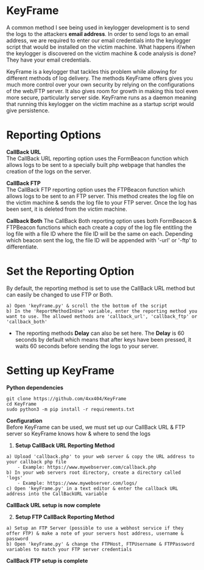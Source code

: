 # KeyFrame  
A common method I see being used in keylogger development is to send the logs to the attackers **email address**. In order to send logs to an email address, we are required to enter our email credentials into the keylogger script that would be installed on the victim machine. What happens if/when the keylogger is discovered on the victim machine & code analysis is done? They have your email credentials.

KeyFrame is a keylogger that tackles this problem while allowing for different methods of log delivery. The methods KeyFrame offers gives you much more control over your own security by relying on the configurations of the web/FTP server. It also gives room for growth in making this tool even more secure, particularly server side. KeyFrame runs as a daemon meaning that running this keylogger on the victim machine as a startup script would give persistence.  

# **Reporting Options**  
**CallBack URL**  
The CallBack URL reporting option uses the FormBeacon function which allows logs to be sent to a specially built php webpage that handles the creation of the logs on the server.  

**CallBack FTP**  
The CallBack FTP reporting option uses the FTPBeacon function which allows logs to be sent to an FTP server. This method creates the log file on the victim machine & sends the log file to your FTP server. Once the log has been sent, it is deleted from the victim machine.

**Callback Both**
The CallBack Both reporting option uses both FormBeacon & FTPBeacon functions which each create a copy of the log file entitling the log file with a file ID where the file ID will be the same on each. Depending which beacon sent the log, the file ID will be appended with '-url' or '-ftp' to differentiate.

# **Set the Reporting Option**  
By default, the reporting method is set to use the CallBack URL method but can easily be changed to use FTP or Both.
```
a) Open 'keyFrame.py' & scroll the the bottom of the script
b) In the 'ReportMethodInUse' variable, enter the reporting method you want to use. The allowed methods are 'callback_url', 'callback_ftp' or 'callback_both'
```  
* The reporting methods **Delay** can also be set here. The **Delay** is 60 seconds by default which means that after keys have been pressed, it waits 60 seconds before sending the logs to your server.  

# Setting up KeyFrame
**Python dependencies**  
```
git clone https://github.com/4xx404/KeyFrame
cd KeyFrame
sudo python3 -m pip install -r requirements.txt
```
  
**Configuration**  
Before KeyFrame can be used, we must set up our CallBack URL & FTP server so KeyFrame knows how & where to send the logs  

1. **Setup CallBack URL Reporting Method**  
```
a) Upload 'callback.php' to your web server & copy the URL address to your callback php file  
    - Example: https://www.mywebserver.com/callback.php
b) In your web servers root directory, create a directory called 'logs'
    - Example: https://www.mywebserver.com/logs/
c) Open 'keyFrame.py' in a text editor & enter the callback URL address into the CallBackURL variable
```  
**CallBack URL setup is now complete**  

2. **Setup FTP CallBack Reporting Method**  
```
a) Setup an FTP Server (possible to use a webhost service if they offer FTP) & make a note of your servers host address, username & password
b) Open 'keyFrame.py' & change the FTPHost, FTPUsername & FTPPassword variables to match your FTP server credentials
```  
**CallBack FTP setup is complete**
